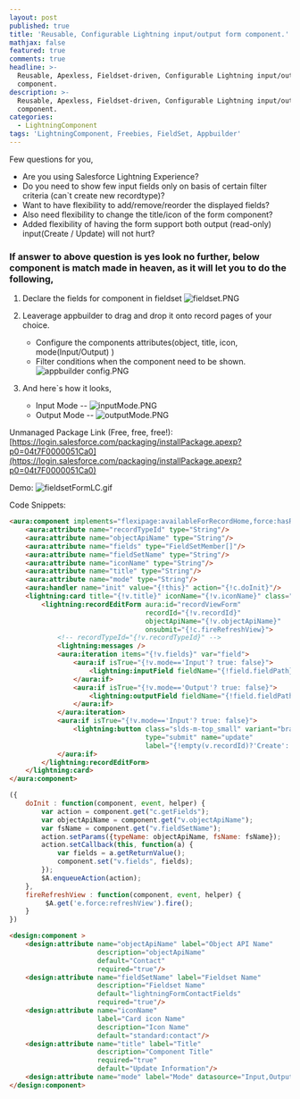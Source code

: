 ```yaml
---
layout: post
published: true
title: 'Reusable, Configurable Lightning input/output form component.'
mathjax: false
featured: true
comments: true
headline: >-
  Reusable, Apexless, Fieldset-driven, Configurable Lightning input/output form
  component.
description: >-
  Reusable, Apexless, Fieldset-driven, Configurable Lightning input/output form
  component.
categories:
  - LightningComponent
tags: 'LightningComponent, Freebies, FieldSet, Appbuilder'
---
```

Few questions for you,

- Are you using Salesforce Lightning Experience?
- Do you need to show few input fields only on basis of certain filter criteria (can\`t create new recordtype)?
- Want to have flexibility to add/remove/reorder the displayed fields?
- Also need flexibility to change the title/icon of the form component?
- Added flexibility of having the form support both output (read-only)  input(Create / Update) will not hurt?

### If answer to above question is yes look no further, below component is match made in heaven, as it will let you to do the following,

1. Declare the fields for component in fieldset
   ![fieldset.PNG]({{site.baseurl}}/images/fieldset.PNG)

2. Leaverage appbuilder to drag and drop it onto record pages of your choice.
   - Configure the components attributes(object, title, icon, mode(Input/Output) ) 
   - Filter conditions when the component need to be shown.
   ![appbuilder config.PNG]({{site.baseurl}}/images/appbuilder%20config.PNG)
   
3. And here\`s how it looks,
	- Input Mode
    -- ![inputMode.PNG]({{site.baseurl}}/images/inputMode.PNG)
    - Output Mode
    -- ![outputMode.PNG]({{site.baseurl}}/images/outputMode.PNG)

Unmanaged Package Link (Free, free, free!): [https://login.salesforce.com/packaging/installPackage.apexp?p0=04t7F0000051Ca0](https://login.salesforce.com/packaging/installPackage.apexp?p0=04t7F0000051Ca0)

Demo:
![fieldsetFormLC.gif]({{site.baseurl}}/images/fieldsetFormLC.gif)

Code Snippets:

```html
<aura:component implements="flexipage:availableForRecordHome,force:hasRecordId" access="global" controller="FieldSetController">
    <aura:attribute name="recordTypeId" type="String"/> 
    <aura:attribute name="objectApiName" type="String"/> 
    <aura:attribute name="fields" type="FieldSetMember[]"/>  
    <aura:attribute name="fieldSetName" type="String"/> 
    <aura:attribute name="iconName" type="String"/>
    <aura:attribute name="title" type="String"/> 
    <aura:attribute name="mode" type="String"/> 
    <aura:handler name="init" value="{!this}" action="{!c.doInit}"/>
    <lightning:card title="{!v.title}" iconName="{!v.iconName}" class="slds-p-around--small">
        <lightning:recordEditForm aura:id="recordViewForm" 
                                  recordId="{!v.recordId}"
                                  objectApiName="{!v.objectApiName}"
                                  onsubmit="{!c.fireRefreshView}">
            <!-- recordTypeId="{!v.recordTypeId}" -->
            <lightning:messages />
            <aura:iteration items="{!v.fields}" var="field">
                <aura:if isTrue="{!v.mode=='Input'? true: false}">
                    <lightning:inputField fieldName="{!field.fieldPath}"/>
                </aura:if>
                <aura:if isTrue="{!v.mode=='Output'? true: false}">
                    <lightning:outputField fieldName="{!field.fieldPath}"/>
                </aura:if>
            </aura:iteration>
            <aura:if isTrue="{!v.mode=='Input'? true: false}">
                <lightning:button class="slds-m-top_small" variant="brand"
                                  type="submit" name="update" 
                                  label="{!empty(v.recordId)?'Create':'Update'}" />
            </aura:if>
        </lightning:recordEditForm>
    </lightning:card>
</aura:component>
```

```js
({
    doInit : function(component, event, helper) {
        var action = component.get("c.getFields");
        var objectApiName = component.get("v.objectApiName");
        var fsName = component.get("v.fieldSetName");
        action.setParams({typeName: objectApiName, fsName: fsName});
        action.setCallback(this, function(a) {
            var fields = a.getReturnValue();
            component.set("v.fields", fields);
        });
        $A.enqueueAction(action);        
    },
    fireRefreshView : function(component, event, helper) {
         $A.get('e.force:refreshView').fire();
    }
})
```

```html
<design:component >
    <design:attribute name="objectApiName" label="Object API Name" 
                      description="objectApiName" 
                      default="Contact"
                      required="true"/>
    <design:attribute name="fieldSetName" label="Fieldset Name" 
                      description="Fieldset Name" 
                      default="lightningFormContactFields"
                      required="true"/>
    <design:attribute name="iconName" 
                      label="Card icon Name" 
                      description="Icon Name" 
                      default="standard:contact"/>
    <design:attribute name="title" label="Title" 
                      description="Component Title" 
                      required="true"
                      default="Update Information"/>
    <design:attribute name="mode" label="Mode" datasource="Input,Output" required="true"/>
</design:component>
```
